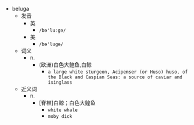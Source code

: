 - beluga
  - 发音
    - 英
      - `/bə'luːgə/`
    - 美
      - `/bə'luɡə/`
  - 词义
    - n.
      - (欧洲)白色大鳇鱼,白鲸
        - `a large white sturgeon, Acipenser (or Huso) huso, of the Black and Caspian Seas: a source of caviar and isinglass `
  - 近义词
    - n.
      - [脊椎]白鲸；白色大鳇鱼
        - `white whale`
        - `moby dick`
